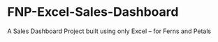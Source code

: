 # FNP-Excel-Sales-Dashboard
A Sales Dashboard Project built using only Excel – for Ferns and Petals
